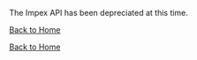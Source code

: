 The Impex API has been depreciated at this time.

[Back to Home](index.md#welcome-to-the-wishlist)

<!--
# **Impex API**

The ImpEx API provides asynchronous bulk data import. It works with multiple combinations of entity types and data is translated and transformed automatically into The Wishlist platform.  

A "resource" is an entity (e.g. order), and a "batch" is an import batch of one or more resource types.  To use the Impex API, you create the batch and the resources, then update the status of the batch to "ready" to signal to The Wishlist to load the data.

### Index

***


- [**Impex API**](#impex-api)
    <!-- - [Index](#index) -->
<!--    
  - [**Representations**](#representations)
  - [**REST Endpoints**](#rest-endpoints)
    - [**Impex Batch Resource**](#impex-batch-resource)
      - [Create Batch](#create-batch)
      - [Change State](#change-state)
      - [Get Batch](#get-batch)
      - [Query Batch](#query-batch)
    - [**Impex Resource**](#impex-resource)
      - [Create Resources](#create-resources)
      - [Update State](#update-state)
      - [Get Resource By Id](#get-resource-by-id)
      - [Query Resources](#query-resources)
      


## **Representations**

All requests or responses are JSON objects.

<!-- <details> -->
<!--
 <summary><font size="4">Import Batch Resource</font></summary>


`id` - string - A system generated ID that's used as a unique identifier for the batch resource. Each ID is unique across the store. No two batches will have the same id.

`batchRef` - string - A User generated referance ID that's used as a unique identifier for the batch resource. Each ID is unique across the store. No two batches will have the same ID.


`state` - enum - There are five batch states for import batch, with default being **CREATED**.

- ABORTED
- CREATED
- ERROR
- PROCESSING
- READY 
  
`page` - integer - The number of the page out of all the total pages with batch data. Page number starts with 0 and goes in increments of one.

`pageSize` - integer - Determines the total amount of batch responses present in a single page.

`total` - long - The total number of pages with batch resource responses.

`created_at` - The autogenerated date and time (ISO 8601 format) when the Batch was created. The value for this property cannot be changed.

`modifiedAt` - string - The date and time (ISO 8601 format) when the Batch was last modified.


`expiresAt` -The date and time (ISO 8601 format) when the Batch expires or is aborted.

`tenantId` - Unique to each tenant, authentication is based on this tenantId
<!--</details>-->


<!-- <details> -->
<!--
 <summary><font size="4">Import Resource </font></summary>

`batchId` - string - The batch ID for which the resources are being created.

`batchRef` - string - The batchRef for which the resources are being created. batch ID and ref should match for requests, else system will throw conflict error.

`id` - string - A system generated ID that's used as a unique identifier for the resource. Each ID is unique across the store. No two resource will have the same id.

`entityType` - enum - The various types of entity data thats handelled by the TWC system are as follows:
- customer
- inventory_location
- inventory_level
- order
- order_line
- product
- product_variant
- price

`customer` -[Customer API](customersvcApi.md) 

`products` - [products](productsvcAPI.md)

`variants` - [product variants](Common_Fields/productVariant.md)

`orders` -	[order API](ordersSvcApi.md)

`stockLevels` - [Stock Levels](Common_Fields/stocklevel.md) 

`prices` - [price](priceSvcAPI.md) 

`inventoryLocations` - [inventory Location ](inventorySvcAPI.md) 

`validationState` - enum - The various states of resource validation are as listed as follows: 

- not_validated
- validated
- validation_not_needed
- rejected

The value is defaulted as *not_validated*.

`operation` - enum - The various states of import operation are listed as follows:

- not_started
- in_progress
- failed
- attempted
- marked_for_deletion
- imported

The value is defaulted as *not_started*.

`page` - integer - The number of the page out of all the total pages with batch data. Page number starts with 0 and goes in increments of one.

`pageSize` - integer - Determines the total amount of batch responses present in a single page.

`total` - long - The total number of pages with batch resource responses.

withTotal Boolean Default FALSE

`created_at` - The autogenerated date and time (ISO 8601 format) when the Batch was created. The value for this property cannot be changed.

`modifiedAt` - string - The date and time (ISO 8601 format) when the Batch was last modified.

`tenantId` - Unique to each tenant, authentication is based on this tenantId.
<!--</details> -->
<!--

## **REST Endpoints**

## **Impex Batch Resource**

## Create Batch
Create a new batch resource with unique batch id and batchRef.

Method: ``` POST ``` 

Endpoint: ```​​/api​/import​/batch```

OAuth 2.0 Scopes: `Tenant authentication` - [authentication](authenticationsvcApi.md) 

<summary>Request Headers :</summary>

| Key           | Value            |
|---------------|------------------|
| Content-Type  | application/json |
| X-TWC-Tenant  | {Tenant Name}    |

Request : 
```json
{
  "batchRef": "string",
  "state": "ABORTED"
}

```

<summary>Response - 201 (created)</summary>

```json
{
  "batchRef": "string",
  "createdAt": "2022-06-28T03:48:53.830Z",
  "expiresAt": "2022-06-28T03:48:53.830Z",
  "id": "string",
  "modifiedAt": "2022-06-28T03:48:53.830Z",
  "state": "ABORTED"
}
```

HTTP Status Code: 
``` 
- 200 OK
- 201 Created
- 204 Deleted
- 400 Bad request
- 401 Unauthorised
- 403 Forbidden 
- 404 Not Found
- 405 Invalid input
```

## Change State
To mark the resource as a *READY* state after resource population. This in turn triggers the create resources in the system.

Method: ``` PUT ``` 

Endpoint: ```​/api​/import​/batch​/state-change```

OAuth 2.0 Scopes: `Tenant authentication` - [authentication](authenticationsvcApi.md)

<summary>Request Headers :</summary>

| Key           | Value            |
|---------------|------------------|
| Content-Type  | application/json |
| X-TWC-Tenant  | {Tenant Name}    |


Request parameters : `batchId - batchId`

`batchRef - batchRef`

`state : Available values : ABORTED, CREATED, ERROR, PROCESSING, READY`

<summary>Response - 200 (OK Updated)</summary>
 
```json
{
  "batchRef": "string",
  "createdAt": "2022-06-28T03:49:29.094Z",
  "expiresAt": "2022-06-28T03:49:29.094Z",
  "id": "string",
  "modifiedAt": "2022-06-28T03:49:29.094Z",
  "state": "ABORTED"
}
```

HTTP Status Code: 
``` 
- 200 OK
- 201 Created
- 204 Deleted
- 400 Bad request
- 401 Unauthorised
- 403 Forbidden 
- 404 Not Found
- 405 Invalid input
```

## Get Batch
To retrieve batch by id. 

Method: ``` GET ``` 

Endpoint: ```​/api​/import​/batch​/{id}```

OAuth 2.0 Scopes: `Tenant authentication` - [authentication](authenticationsvcApi.md)

<summary>Request Headers :</summary>

| Key           | Value            |
|---------------|------------------|
| Content-Type  | application/json |
| X-TWC-Tenant  | {Tenant Name}    |


Request parameters : `batchRef - batchRef`

`batchState - batchState`

`id - id`
`page : integer`

`pageSize : pageSize`

`withTotal : boolean`

<summary>Response - 200 (OK)</summary>

```json
{
  "batchRef": "string",
  "createdAt": "2022-06-28T03:50:15.330Z",
  "expiresAt": "2022-06-28T03:50:15.330Z",
  "id": "string",
  "modifiedAt": "2022-06-28T03:50:15.330Z",
  "state": "ABORTED"
}
```
HTTP Status Code: 
``` 
- 200 OK
- 201 Created
- 204 Deleted
- 400 Bad request
- 401 Unauthorised
- 403 Forbidden 
- 404 Not Found
- 405 Invalid input
```
## Query Batch
After pushing data, developers should query the batch to determine the state of the import process to get a summary of the process (e.g. number of imported records etc )

Method: ``` GET ``` 

Endpoint: ```​​/api​/import​/batch```

OAuth 2.0 Scopes: `Tenant authentication` - [authentication](authenticationsvcApi.md)

<summary>Request Headers :</summary>

| Key           | Value            |
|---------------|------------------|
| Content-Type  | application/json |
| X-TWC-Tenant  | {Tenant Name}    |


Query parameters : `batchId - batchId`

`batchRef - batchRef`

`entityType : Available values : customer, inventory_level, inventory_location, order, order_line, price, product, product_variant`

`importState :Available values : attempted, failed, imported, in_progress, marked_for_deletion, not_started`

`validationState : Available values : not_validated, rejected, validated, validation_not_needed`

`page : integer`

`pageSize : pageSize`

`withTotal : boolean`


<summary>Response - 200 (OK)</summary>

```json
{
  "page": 0,
  "pageSize": 0,
  "results": [
    {
      "batchRef": "string",
      "createdAt": "2022-06-28T03:51:52.057Z",
      "expiresAt": "2022-06-28T03:51:52.057Z",
      "id": "string",
      "modifiedAt": "2022-06-28T03:51:52.057Z",
      "state": "ABORTED"
    }
  ],
  "total": 0
}
```

HTTP Status Code: 
``` 
- 200 OK
- 201 Created
- 204 Deleted
- 400 Bad request
- 401 Unauthorised
- 403 Forbidden 
- 404 Not Found
- 405 Invalid input
```

## **Impex Resource**

## Create Resources
Create a new import batch resource with unique id and ref.

Method: ``` POST ``` 

Endpoint: ```​​​/api​/import​/resource```

OAuth 2.0 Scopes: `Tenant authentication` - [authentication](authenticationsvcApi.md)

<summary>Request Headers :</summary>

| Key           | Value            |
|---------------|------------------|
| Content-Type  | application/json |
| X-TWC-Tenant  | {Tenant Name}    |


Request :
```json
{
  "batchId": "string",
  "batchRef": "string",
  "customer": [
    {
      "body": {
        "accepts_marketing": true,
        "active": true,
        "addresses": [
          {
            "address1": "string",
            "address2": "string",
            "addressId": "string",
            "addressName": "string",
            "city": "string",
            "company": "string",
            "country": "string",
            "countryCode": "string",
            "customerId": "string",
            "defaultAddress": true,
            "email": "string",
            "firstName": "string",
            "lastName": "string",
            "phone": "string",
            "postcode": "string",
            "province": "string",
            "provinceCode": "string"
          }
        ],
        "attributeGroups": {
          "additionalProp1": {
            "attribute_group": "string",
            "attributes": {
              "additionalProp1": {
                "attribute_value": "string",
                "value_type": "BLOB"
              },
              "additionalProp2": {
                "attribute_value": "string",
                "value_type": "BLOB"
              },
              "additionalProp3": {
                "attribute_value": "string",
                "value_type": "BLOB"
              }
            },
            "is_obsolete": true
          },
          "additionalProp2": {
            "attribute_group": "string",
            "attributes": {
              "additionalProp1": {
                "attribute_value": "string",
                "value_type": "BLOB"
              },
              "additionalProp2": {
                "attribute_value": "string",
                "value_type": "BLOB"
              },
              "additionalProp3": {
                "attribute_value": "string",
                "value_type": "BLOB"
              }
            },
            "is_obsolete": true
          },
          "additionalProp3": {
            "attribute_group": "string",
            "attributes": {
              "additionalProp1": {
                "attribute_value": "string",
                "value_type": "BLOB"
              },
              "additionalProp2": {
                "attribute_value": "string",
                "value_type": "BLOB"
              },
              "additionalProp3": {
                "attribute_value": "string",
                "value_type": "BLOB"
              }
            },
            "is_obsolete": true
          }
        },
        "createdDate": "2022-06-20T19:49:58.873Z",
        "customerRef": "string",
        "customer_state": "declined",
        "defaultAddress": {
          "address1": "string",
          "address2": "string",
          "addressId": "string",
          "addressName": "string",
          "city": "string",
          "company": "string",
          "country": "string",
          "countryCode": "string",
          "customerId": "string",
          "defaultAddress": true,
          "email": "string",
          "firstName": "string",
          "lastName": "string",
          "phone": "string",
          "postcode": "string",
          "province": "string",
          "provinceCode": "string"
        },
        "dob": "2022-06-20T19:49:58.873Z",
        "email": "string",
        "firstName": "string",
        "id": "string",
        "lastModifiedDate": "2022-06-20T19:49:58.873Z",
        "lastName": "string",
        "marketing_optin_level": "confirmed_opt_in",
        "marketing_preferences_updated_at": "2022-06-20T19:49:58.873Z",
        "mobile": "string",
        "phone": "string",
        "taxExempt": true,
        "taxExemptions": [
          "string"
        ],
        "verified_email": true
      },
      "identifier": {
        "resourceId": "string",
        "resourceRef": "string"
      },
      "importOperation": "create"
    }
  ],
  "inventory_locations": [
    {
      "body": {
        "address": {
          "address1": "string",
          "address2": "string",
          "addressId": "string",
          "addressName": "string",
          "city": "string",
          "company": "string",
          "country": "string",
          "countryCode": "string",
          "customerId": "string",
          "defaultAddress": true,
          "email": "string",
          "firstName": "string",
          "lastName": "string",
          "phone": "string",
          "postcode": "string",
          "province": "string",
          "provinceCode": "string"
        },
        "attributeGroups": {
          "additionalProp1": {
            "attribute_group": "string",
            "attributes": {
              "additionalProp1": {
                "attribute_value": "string",
                "value_type": "BLOB"
              },
              "additionalProp2": {
                "attribute_value": "string",
                "value_type": "BLOB"
              },
              "additionalProp3": {
                "attribute_value": "string",
                "value_type": "BLOB"
              }
            },
            "is_obsolete": true
          },
          "additionalProp2": {
            "attribute_group": "string",
            "attributes": {
              "additionalProp1": {
                "attribute_value": "string",
                "value_type": "BLOB"
              },
              "additionalProp2": {
                "attribute_value": "string",
                "value_type": "BLOB"
              },
              "additionalProp3": {
                "attribute_value": "string",
                "value_type": "BLOB"
              }
            },
            "is_obsolete": true
          },
          "additionalProp3": {
            "attribute_group": "string",
            "attributes": {
              "additionalProp1": {
                "attribute_value": "string",
                "value_type": "BLOB"
              },
              "additionalProp2": {
                "attribute_value": "string",
                "value_type": "BLOB"
              },
              "additionalProp3": {
                "attribute_value": "string",
                "value_type": "BLOB"
              }
            },
            "is_obsolete": true
          }
        },
        "id": "string",
        "locationRef": "string",
        "locationType": "DISTRIBUTION_CENTER"
      },
      "identifier": {
        "resourceId": "string",
        "resourceRef": "string"
      },
      "importOperation": "create"
    }
  ],
  "orders": [
    {
      "body": {
        "acceptsMarketing": true,
        "appliedDiscounts": [
          {
            "amount": 0,
            "amountInCent": 0,
            "couponCode": "string",
            "discountRef": "string",
            "discountType": "string",
            "headerLevel": true,
            "id": "string",
            "name": "string"
          }
        ],
        "appliedTaxes": [
          {
            "amount": 0,
            "amountInCent": 0,
            "id": "string",
            "name": "string",
            "taxCode": "string",
            "taxRate": 0
          }
        ],
        "attributeGroups": {
          "additionalProp1": {
            "attribute_group": "string",
            "attributes": {
              "additionalProp1": {
                "attribute_value": "string",
                "value_type": "BLOB"
              },
              "additionalProp2": {
                "attribute_value": "string",
                "value_type": "BLOB"
              },
              "additionalProp3": {
                "attribute_value": "string",
                "value_type": "BLOB"
              }
            },
            "is_obsolete": true
          },
          "additionalProp2": {
            "attribute_group": "string",
            "attributes": {
              "additionalProp1": {
                "attribute_value": "string",
                "value_type": "BLOB"
              },
              "additionalProp2": {
                "attribute_value": "string",
                "value_type": "BLOB"
              },
              "additionalProp3": {
                "attribute_value": "string",
                "value_type": "BLOB"
              }
            },
            "is_obsolete": true
          },
          "additionalProp3": {
            "attribute_group": "string",
            "attributes": {
              "additionalProp1": {
                "attribute_value": "string",
                "value_type": "BLOB"
              },
              "additionalProp2": {
                "attribute_value": "string",
                "value_type": "BLOB"
              },
              "additionalProp3": {
                "attribute_value": "string",
                "value_type": "BLOB"
              }
            },
            "is_obsolete": true
          }
        },
        "billingAddress": {
          "address1": "string",
          "address2": "string",
          "addressId": "string",
          "addressName": "string",
          "city": "string",
          "company": "string",
          "country": "string",
          "countryCode": "string",
          "customerId": "string",
          "defaultAddress": true,
          "email": "string",
          "firstName": "string",
          "lastName": "string",
          "phone": "string",
          "postcode": "string",
          "province": "string",
          "provinceCode": "string"
        },
        "cancelReason": "string",
        "cancelled": true,
        "cancelledAt": "2022-06-20T19:49:58.873Z",
        "cartId": "string",
        "channel": "MOBILE",
        "confirmed": true,
        "couponDiscounts": 0,
        "couponDiscountsInCent": 0,
        "created_at": "2022-06-20T19:49:58.873Z",
        "currencyCode": "string",
        "customerId": "string",
        "customerLocale": "string",
        "customerRef": "string",
        "deliveryStatus": "DELIVERED",
        "email": "string",
        "handlingCost": 0,
        "handlingCostExTax": 0,
        "handlingCostExTaxInCent": 0,
        "handlingCostInCent": 0,
        "handlingCostIncTax": 0,
        "handlingCostIncTaxInCent": 0,
        "id": "string",
        "ipAddress": "string",
        "ipAddressCountry": "string",
        "ipAddressCountryIsocode": "string",
        "itemsCancelled": 0,
        "itemsReturned": 0,
        "itemsShipped": 0,
        "orderLines": [
          {
            "appliedDiscounts": [
              {
                "amount": 0,
                "amountInCent": 0,
                "couponCode": "string",
                "discountRef": "string",
                "discountType": "string",
                "headerLevel": true,
                "id": "string",
                "name": "string"
              }
            ],
            "basePrice": 0,
            "basePriceExTax": 0,
            "basePriceExTaxInCent": 0,
            "basePriceInCent": 0,
            "basePriceIncTax": 0,
            "basePriceIncTaxInCent": 0,
            "cancelledAt": "2022-06-20T19:49:58.873Z",
            "created_at": "2022-06-20T19:49:58.873Z",
            "entryRef": "string",
            "gtin": "string",
            "id": "string",
            "orderId": "string",
            "orderRef": "string",
            "processedAt": "2022-06-20T19:49:58.873Z",
            "productId": "string",
            "productRef": "string",
            "quantity": 0,
            "refundAmount": 0,
            "refundAmountInCent": 0,
            "returnId": 0,
            "returnedAt": "2022-06-20T19:49:58.873Z",
            "returnedQuantity": 0,
            "shippedQuantity": 0,
            "totalAmount": 0,
            "totalAmountBeforeDiscount": 0,
            "totalAmountBeforeDiscountInCent": 0,
            "totalAmountExTax": 0,
            "totalAmountInCent": 0,
            "totalAmountIncTax": 0,
            "totalAmountIncTaxInCent": 0,
            "updated_at": "2022-06-20T19:49:58.874Z"
          }
        ],
        "orderRef": "string",
        "orderStatus": "AWAITING_PAYMENT",
        "paymentMethod": "string",
        "paymentProvider": "string",
        "paymentStatus": "AUTHORIZED",
        "processedAt": "2022-06-20T19:49:58.874Z",
        "promotionalDiscounts": 0,
        "promotionalDiscountsInCent": 0,
        "refundedAmount": 0,
        "refundedAmountInCent": 0,
        "returnReason": "string",
        "returned": true,
        "returnedAt": "2022-06-20T19:49:58.874Z",
        "shipmentMode": {
          "createdAt": "2022-06-20T19:49:58.874Z",
          "id": "string",
          "modifiedAt": "2022-06-20T19:49:58.874Z",
          "name": "string",
          "shipmentCost": 0,
          "shipmentCostInCent": 0,
          "tenantId": "string"
        },
        "shipments": [
          {
            "createdAt": "2022-06-20T19:49:58.874Z",
            "deliveryDate": "2022-06-20T19:49:58.874Z",
            "id": "string",
            "modifiedAt": "2022-06-20T19:49:58.874Z",
            "orderId": "string",
            "orderRef": "string",
            "shipmentLines": [
              {
                "createdAt": "2022-06-20T19:49:58.874Z",
                "entryId": "string",
                "entryRef": "string",
                "id": "string",
                "modifiedAt": "2022-06-20T19:49:58.874Z",
                "orderId": "string",
                "orderRef": "string",
                "quantityShipped": "string",
                "shipmentId": "string",
                "shipmentLineRef": "string",
                "shipmentRef": "string",
                "tenantId": "string"
              }
            ],
            "shipmentProvider": "string",
            "shipmentRef": "string",
            "shipmentStatus": "DELIVERED",
            "shippedDate": "2022-06-20T19:49:58.874Z",
            "tenantId": "string",
            "trackingNumber": "string",
            "trackingUrl": "string"
          }
        ],
        "shippingAddress": {
          "address1": "string",
          "address2": "string",
          "addressId": "string",
          "addressName": "string",
          "city": "string",
          "company": "string",
          "country": "string",
          "countryCode": "string",
          "customerId": "string",
          "defaultAddress": true,
          "email": "string",
          "firstName": "string",
          "lastName": "string",
          "phone": "string",
          "postcode": "string",
          "province": "string",
          "provinceCode": "string"
        },
        "shippingCost": 0,
        "shippingCostBeforeDiscount": 0,
        "shippingCostBeforeDiscountInCent": 0,
        "shippingCostExTax": 0,
        "shippingCostExTaxInCent": 0,
        "shippingCostInCent": 0,
        "shippingCostIncTax": 0,
        "shippingCostIncTaxCent": 0,
        "shippingState": "CREATED",
        "taxCategoryCode": "string",
        "taxIncluded": true,
        "totalAmount": 0,
        "totalAmountBeforeDiscount": 0,
        "totalAmountBeforeDiscountInCent": 0,
        "totalAmountExTax": 0,
        "totalAmountExTaxInCent": 0,
        "totalAmountInCent": 0,
        "totalAmountIncTax": 0,
        "totalAmountIncTaxInCent": 0,
        "totalDiscounts": 0,
        "totalDiscountsInCent": 0,
        "totalItems": 0,
        "updated_at": "2022-06-20T19:49:58.874Z",
        "wrappingCost": 0,
        "wrappingCostExTax": 0,
        "wrappingCostExTaxInCent": 0,
        "wrappingCostInCent": 0,
        "wrappingCostIncTax": 0,
        "wrappingCostIncTaxInCent": 0
      },
      "identifier": {
        "resourceId": "string",
        "resourceRef": "string"
      },
      "importOperation": "create"
    }
  ],
  "prices": [
    {
      "body": {
        "active": true,
        "currency": {
          "id": "string",
          "isocode": "string",
          "name": "string",
          "symbol": "string"
        },
        "deleted": true,
        "id": "string",
        "offlineDate": "2022-06-20T19:49:58.874Z",
        "onlineDate": "2022-06-20T19:49:58.874Z",
        "price": 0,
        "priceRef": "string",
        "productId": "string",
        "productRef": "string",
        "sale": true,
        "salePrice": 0
      },
      "identifier": {
        "resourceId": "string",
        "resourceRef": "string"
      },
      "importOperation": "create"
    }
  ],
  "products": [
    {
      "body": {
        "active": true,
        "additionalImageLink": "string",
        "attributeGroups": {
          "additionalProp1": {
            "attribute_group": "string",
            "attributes": {
              "additionalProp1": {
                "attribute_value": "string",
                "value_type": "BLOB"
              },
              "additionalProp2": {
                "attribute_value": "string",
                "value_type": "BLOB"
              },
              "additionalProp3": {
                "attribute_value": "string",
                "value_type": "BLOB"
              }
            },
            "is_obsolete": true
          },
          "additionalProp2": {
            "attribute_group": "string",
            "attributes": {
              "additionalProp1": {
                "attribute_value": "string",
                "value_type": "BLOB"
              },
              "additionalProp2": {
                "attribute_value": "string",
                "value_type": "BLOB"
              },
              "additionalProp3": {
                "attribute_value": "string",
                "value_type": "BLOB"
              }
            },
            "is_obsolete": true
          },
          "additionalProp3": {
            "attribute_group": "string",
            "attributes": {
              "additionalProp1": {
                "attribute_value": "string",
                "value_type": "BLOB"
              },
              "additionalProp2": {
                "attribute_value": "string",
                "value_type": "BLOB"
              },
              "additionalProp3": {
                "attribute_value": "string",
                "value_type": "BLOB"
              }
            },
            "is_obsolete": true
          }
        },
        "availability": "available",
        "availabilityDescription": "string",
        "brandId": "string",
        "brandName": "string",
        "calculatedPrice": 0,
        "color": "string",
        "condition": "New",
        "cost": 0,
        "defaultVariant": "string",
        "deleted": true,
        "description": "string",
        "digitalProduct": true,
        "disabled": true,
        "expirationDate": "2022-06-20T19:49:58.874Z",
        "featured": true,
        "gtin": "string",
        "gtinType": "EAN",
        "id": "string",
        "imageLink": "string",
        "inventoryLevel": 0,
        "inventoryTracking": "none",
        "isbn": "string",
        "link": "string",
        "maxOrderQuantity": 0,
        "minOrderQuantity": 0,
        "mobileLink": "string",
        "physicalSpecs": {
          "dimensionUnitCode": "string",
          "dimensionUnitName": "string",
          "maxDepth": 0,
          "maxHeight": 0,
          "maxWeight": 0,
          "maxWidth": 0,
          "minWeight": 0,
          "weightUnitCode": "string",
          "weightUnitName": "string"
        },
        "productRef": "string",
        "status": "APPROVED",
        "title": "string",
        "variance": [
          "string"
        ],
        "variantOptions": [
          {
            "optionId": "string",
            "optionName": "string"
          }
        ],
        "variants": [
          {
            "active": true,
            "additionalImageLink": "string",
            "attributeGroups": {
              "additionalProp1": {
                "attribute_group": "string",
                "attributes": {
                  "additionalProp1": {
                    "attribute_value": "string",
                    "value_type": "BLOB"
                  },
                  "additionalProp2": {
                    "attribute_value": "string",
                    "value_type": "BLOB"
                  },
                  "additionalProp3": {
                    "attribute_value": "string",
                    "value_type": "BLOB"
                  }
                },
                "is_obsolete": true
              },
              "additionalProp2": {
                "attribute_group": "string",
                "attributes": {
                  "additionalProp1": {
                    "attribute_value": "string",
                    "value_type": "BLOB"
                  },
                  "additionalProp2": {
                    "attribute_value": "string",
                    "value_type": "BLOB"
                  },
                  "additionalProp3": {
                    "attribute_value": "string",
                    "value_type": "BLOB"
                  }
                },
                "is_obsolete": true
              },
              "additionalProp3": {
                "attribute_group": "string",
                "attributes": {
                  "additionalProp1": {
                    "attribute_value": "string",
                    "value_type": "BLOB"
                  },
                  "additionalProp2": {
                    "attribute_value": "string",
                    "value_type": "BLOB"
                  },
                  "additionalProp3": {
                    "attribute_value": "string",
                    "value_type": "BLOB"
                  }
                },
                "is_obsolete": true
              }
            },
            "availability": "available",
            "availabilityDescription": "string",
            "baseProductId": "string",
            "baseProductRef": "string",
            "brandId": "string",
            "brandName": "string",
            "calculatedPrice": 0,
            "color": "string",
            "condition": "New",
            "cost": 0,
            "defaultVariant": "string",
            "deleted": true,
            "description": "string",
            "digitalProduct": true,
            "disabled": true,
            "expirationDate": "2022-06-20T19:49:58.874Z",
            "featured": true,
            "gtin": "string",
            "gtinType": "EAN",
            "id": "string",
            "imageLink": "string",
            "inventoryLevel": 0,
            "inventoryTracking": "none",
            "isbn": "string",
            "link": "string",
            "maxOrderQuantity": 0,
            "minOrderQuantity": 0,
            "mobileLink": "string",
            "physicalSpecs": {
              "dimensionUnitCode": "string",
              "dimensionUnitName": "string",
              "maxDepth": 0,
              "maxHeight": 0,
              "maxWeight": 0,
              "maxWidth": 0,
              "minWeight": 0,
              "weightUnitCode": "string",
              "weightUnitName": "string"
            },
            "productRef": "string",
            "status": "APPROVED",
            "title": "string",
            "variance": {
              "additionalProp1": "string",
              "additionalProp2": "string",
              "additionalProp3": "string"
            },
            "variantOptions": [
              {
                "optionDefaultImage": "string",
                "optionId": "string",
                "optionLabel": "string",
                "optionValue": "string",
                "optionsImageId": "string"
              }
            ]
          }
        ],
        "variantsAvailable": true
      },
      "identifier": {
        "resourceId": "string",
        "resourceRef": "string"
      },
      "importOperation": "create"
    }
  ],
  "stock_levels": [
    {
      "body": {
        "attributeGroups": {
          "additionalProp1": {
            "attribute_group": "string",
            "attributes": {
              "additionalProp1": {
                "attribute_value": "string",
                "value_type": "BLOB"
              },
              "additionalProp2": {
                "attribute_value": "string",
                "value_type": "BLOB"
              },
              "additionalProp3": {
                "attribute_value": "string",
                "value_type": "BLOB"
              }
            },
            "is_obsolete": true
          },
          "additionalProp2": {
            "attribute_group": "string",
            "attributes": {
              "additionalProp1": {
                "attribute_value": "string",
                "value_type": "BLOB"
              },
              "additionalProp2": {
                "attribute_value": "string",
                "value_type": "BLOB"
              },
              "additionalProp3": {
                "attribute_value": "string",
                "value_type": "BLOB"
              }
            },
            "is_obsolete": true
          },
          "additionalProp3": {
            "attribute_group": "string",
            "attributes": {
              "additionalProp1": {
                "attribute_value": "string",
                "value_type": "BLOB"
              },
              "additionalProp2": {
                "attribute_value": "string",
                "value_type": "BLOB"
              },
              "additionalProp3": {
                "attribute_value": "string",
                "value_type": "BLOB"
              }
            },
            "is_obsolete": true
          }
        },
        "deleted": true,
        "excludedQuantity": 0,
        "futureStock": true,
        "id": "string",
        "locationId": "string",
        "locationRef": "string",
        "productId": "string",
        "productRef": "string",
        "reserved": 0,
        "status": "IN_STOCK",
        "stockDate": "2022-06-20T19:49:58.874Z",
        "stockOnHand": 0,
        "stockRef": "string"
      },
      "identifier": {
        "resourceId": "string",
        "resourceRef": "string"
      },
      "importOperation": "create"
    }
  ],
  "variants": [
    {
      "body": {
        "active": true,
        "additionalImageLink": "string",
        "attributeGroups": {
          "additionalProp1": {
            "attribute_group": "string",
            "attributes": {
              "additionalProp1": {
                "attribute_value": "string",
                "value_type": "BLOB"
              },
              "additionalProp2": {
                "attribute_value": "string",
                "value_type": "BLOB"
              },
              "additionalProp3": {
                "attribute_value": "string",
                "value_type": "BLOB"
              }
            },
            "is_obsolete": true
          },
          "additionalProp2": {
            "attribute_group": "string",
            "attributes": {
              "additionalProp1": {
                "attribute_value": "string",
                "value_type": "BLOB"
              },
              "additionalProp2": {
                "attribute_value": "string",
                "value_type": "BLOB"
              },
              "additionalProp3": {
                "attribute_value": "string",
                "value_type": "BLOB"
              }
            },
            "is_obsolete": true
          },
          "additionalProp3": {
            "attribute_group": "string",
            "attributes": {
              "additionalProp1": {
                "attribute_value": "string",
                "value_type": "BLOB"
              },
              "additionalProp2": {
                "attribute_value": "string",
                "value_type": "BLOB"
              },
              "additionalProp3": {
                "attribute_value": "string",
                "value_type": "BLOB"
              }
            },
            "is_obsolete": true
          }
        },
        "availability": "available",
        "availabilityDescription": "string",
        "baseProductId": "string",
        "baseProductRef": "string",
        "brandId": "string",
        "brandName": "string",
        "calculatedPrice": 0,
        "color": "string",
        "condition": "New",
        "cost": 0,
        "defaultVariant": "string",
        "deleted": true,
        "description": "string",
        "digitalProduct": true,
        "disabled": true,
        "expirationDate": "2022-06-20T19:49:58.874Z",
        "featured": true,
        "gtin": "string",
        "gtinType": "EAN",
        "id": "string",
        "imageLink": "string",
        "inventoryLevel": 0,
        "inventoryTracking": "none",
        "isbn": "string",
        "link": "string",
        "maxOrderQuantity": 0,
        "minOrderQuantity": 0,
        "mobileLink": "string",
        "physicalSpecs": {
          "dimensionUnitCode": "string",
          "dimensionUnitName": "string",
          "maxDepth": 0,
          "maxHeight": 0,
          "maxWeight": 0,
          "maxWidth": 0,
          "minWeight": 0,
          "weightUnitCode": "string",
          "weightUnitName": "string"
        },
        "productRef": "string",
        "status": "APPROVED",
        "title": "string",
        "variance": {
          "additionalProp1": "string",
          "additionalProp2": "string",
          "additionalProp3": "string"
        },
        "variantOptions": [
          {
            "optionDefaultImage": "string",
            "optionId": "string",
            "optionLabel": "string",
            "optionValue": "string",
            "optionsImageId": "string"
          }
        ]
      },
      "identifier": {
        "resourceId": "string",
        "resourceRef": "string"
      },
      "importOperation": "create"
    }
  ]
}

```

<summary>Response - 201 (created)</summary>

HTTP Status Code: 
``` 
- 200 OK
- 201 Created
- 204 Deleted
- 400 Bad request
- 401 Unauthorised
- 403 Forbidden 
- 404 Not Found
- 405 Invalid input
```

## Update State
To mark the import batch as either *READY* or *ABORTED*.  Only READY batches are processed.

Method: ``` PUT ``` 

Endpoint: ```​/api​/import​/resource​/update-state```

OAuth 2.0 Scopes: `Tenant authentication` - [authentication](authenticationsvcApi.md)

<summary>Request Headers :</summary>

| Key           | Value            |
|---------------|------------------|
| Content-Type  | application/json |
| X-TWC-Tenant  | {Tenant Name}    |


Request Parameters : `importState : Available values : attempted, failed, imported, in_progress, marked_for_deletion, not_started ` 

`resourceId : resourceId`

`validationState : Available values : not_validated, rejected, validated, validation_not_needed`

<summary>Response - 200 (OK Updated)</summary>

```json
{
  "batchId": "string",
  "batchRef": "string",
  "body": {},
  "createdAt": "2022-06-28T03:54:01.895Z",
  "entityType": "customer",
  "id": "string",
  "identifier": {},
  "importState": "attempted",
  "modifiedAt": "2022-06-28T03:54:01.895Z",
  "operation": "create",
  "validationState": "not_validated"
}
```

HTTP Status Code: 
``` 
- 200 OK
- 201 Created
- 204 Deleted
- 400 Bad request
- 401 Unauthorised
- 403 Forbidden 
- 404 Not Found
- 405 Invalid input
```

## Get Resource By Id
To retrieve resource by id. 

Method: ``` GET ``` 

Endpoint: ```​/api​/import​/resource​/{id}```

OAuth 2.0 Scopes: `Tenant authentication` - [authentication](authenticationsvcApi.md)

<summary>Request Headers :</summary>

| Key           | Value            |
|---------------|------------------|
| Content-Type  | application/json |
| X-TWC-Tenant  | {Tenant Name}    |


Request Parameters : `Id : id`

<summary>Response - 200 (OK)</summary>

```json
{
  "batchId": "string",
  "batchRef": "string",
  "body": {},
  "createdAt": "2022-06-28T03:54:49.267Z",
  "entityType": "customer",
  "id": "string",
  "identifier": {},
  "importState": "attempted",
  "modifiedAt": "2022-06-28T03:54:49.267Z",
  "operation": "create",
  "validationState": "not_validated"
}
```

HTTP Status Code: 
``` 
- 200 OK
- 201 Created
- 204 Deleted
- 400 Bad request
- 401 Unauthorised
- 403 Forbidden 
- 404 Not Found
- 405 Invalid input
```

## Query Resources
To query resources in a particular batch in a particular state.  This is typically used for debugging the import process.

Method: ``` GET ``` 

Endpoint: ```​​/api​/import​/resource```

OAuth 2.0 Scopes: `Tenant authentication` - [authentication](authenticationsvcApi.md)

<summary>Request Headers :</summary>

| Key           | Value            |
|---------------|------------------|
| Content-Type  | application/json |
| X-TWC-Tenant  | {Tenant Name}    |


Request Parameters : `Id : id`


`batchId : batchId`

`batchRef : batchRef`

`entityType : Available values : customer, inventory_level, inventory_location, order, order_line, price, product, product_variant`

`importState : Available values : attempted, failed, imported, in_progress, marked_for_deletion, not_started`

`page : integer`

`pageSize : pageSize`

`validationState : Available values : not_validated, rejected, validated, validation_not_needed`

`withTotal : boolean`

<summary>Response - 200 (OK)</summary> 

```json
{
  "page": 0,
  "pageSize": 0,
  "results": [
    {
      "batchId": "string",
      "batchRef": "string",
      "body": {},
      "createdAt": "2022-06-28T03:55:26.731Z",
      "entityType": "customer",
      "id": "string",
      "identifier": {},
      "importState": "attempted",
      "modifiedAt": "2022-06-28T03:55:26.731Z",
      "operation": "create",
      "validationState": "not_validated"
    }
  ],
  "total": 0
}
```

HTTP Status Code: 
``` 
- 200 OK
- 201 Created
- 204 Deleted
- 400 Bad request
- 401 Unauthorised
- 403 Forbidden 
- 404 Not Found
- 405 Invalid input
```

***
[Back to Top](#impex-api)

-->

[Back to Home](index.md#welcome-to-the-wishlist)
